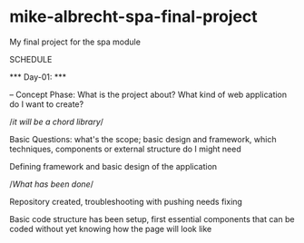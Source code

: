 # mike-albrecht-spa-final-project
My final project for the spa module

SCHEDULE

*** Day-01: ***

– Concept Phase: What is the project about? What kind of web application do I want to create?

/*it will be a chord library*/

Basic Questions: what's the scope; basic design and framework, which techniques, components or external structure do I might need

Defining framework and basic design of the application

/*What has been done*/

Repository created, troubleshooting with pushing needs fixing

Basic code structure has been setup, first essential components that can be coded without yet knowing how the page will look like
